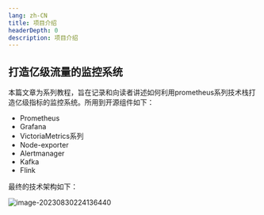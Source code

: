 ```yaml
---
lang: zh-CN
title: 项目介绍
headerDepth: 0
description: 项目介绍
---
```


## 打造亿级流量的监控系统

本篇文章为系列教程，旨在记录和向读者讲述如何利用prometheus系列技术栈打造亿级指标的监控系统。所用到开源组件如下：

- Prometheus
- Grafana
- VictoriaMetrics系列
- Node-exporter
- Alertmanager
- Kafka
- Flink

最终的技术架构如下：

![image-20230830224136440](https://static.javajike.com/img/2023/8/30/image-20230830224136440.png)



